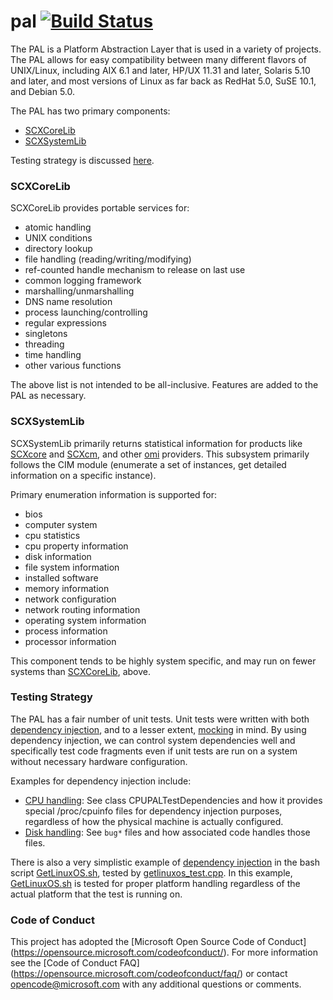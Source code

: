 # pal [![Build Status](https://travis-ci.org/Microsoft/pal.svg?branch=master)](https://travis-ci.org/Microsoft/pal)

The PAL is a Platform Abstraction Layer that is used in a variety of
projects. The PAL allows for easy compatibility between many different
flavors of UNIX/Linux, including AIX 6.1 and later, HP/UX 11.31 and
later, Solaris 5.10 and later, and most versions of Linux as far back
as RedHat 5.0, SuSE 10.1, and Debian 5.0.

The PAL has two primary components:

- [SCXCoreLib](#scxcorelib)
- [SCXSystemLib](#scxsystemlib)

Testing strategy is discussed [here](#testing-strategy).

### SCXCoreLib

SCXCoreLib provides portable services for:

- atomic handling
- UNIX conditions
- directory lookup
- file handling (reading/writing/modifying)
- ref-counted handle mechanism to release on last use
- common logging framework
- marshalling/unmarshalling
- DNS name resolution
- process launching/controlling
- regular expressions
- singletons
- threading
- time handling
- other various functions

The above list is not intended to be all-inclusive. Features are added
to the PAL as necessary.

### SCXSystemLib

SCXSystemLib primarily returns statistical information for products
like [SCXcore][] and [SCXcm][], and other [omi][] providers. This
subsystem primarily follows the CIM module (enumerate a set of
instances, get detailed information on a specific instance).

[SCXcore]: https://github.com/Microsoft/SCXcore
[SCXcm]: https://github.com/Microsoft/SCXcm
[omi]: https://github.com/Microsoft/omi

Primary enumeration information is supported for:

- bios
- computer system
- cpu statistics
- cpu property information
- disk information
- file system information
- installed software
- memory information
- network configuration
- network routing information
- operating system information
- process information
- processor information

This component tends to be highly system specific, and may run on
fewer systems than [SCXCoreLib](#scxcorelib), above.

### Testing Strategy

The PAL has a fair number of unit tests. Unit tests were written with
both [dependency injection][], and to a lesser extent, [mocking][] in
mind. By using dependency injection, we can control system
dependencies well and specifically test code fragments even if unit
tests are run on a system without necessary hardware configuration.

Examples for dependency injection include:

- [CPU handling][]: See class CPUPALTestDependencies and how it provides
special /proc/cpuinfo files for dependency injection purposes, regardless
of how the physical machine is actually configured.
- [Disk handling][]: See `bug*` files and how associated code handles those files.

There is also a very simplistic example of [dependency injection][] in
the bash script [GetLinuxOS.sh][], tested by [getlinuxos_test.cpp][].
In this example, [GetLinuxOS.sh][] is tested for proper platform handling
regardless of the actual platform that the test is running on.

[dependency injection]: https://en.wikipedia.org/wiki/Dependency_injection
[mocking]: https://en.wikipedia.org/wiki/Mock_object

[CPU handling]: https://github.com/Microsoft/pal/tree/master/test/code/scxsystemlib/cpu
[Disk handling]: https://github.com/Microsoft/pal/tree/master/test/code/scxsystemlib/disk

[GetLinuxOS.sh]: https://github.com/Microsoft/pal/blob/master/source/code/scxsystemlib/common/GetLinuxOS.sh
[getlinuxos_test.cpp]: https://github.com/Microsoft/pal/blob/master/test/code/scxsystemlib/common/getlinuxos_test.cpp

### Code of Conduct

This project has adopted the [Microsoft Open Source Code of Conduct]
(https://opensource.microsoft.com/codeofconduct/).  For more
information see the [Code of Conduct FAQ]
(https://opensource.microsoft.com/codeofconduct/faq/) or contact
[opencode@microsoft.com](mailto:opencode@microsoft.com) with any
additional questions or comments.
